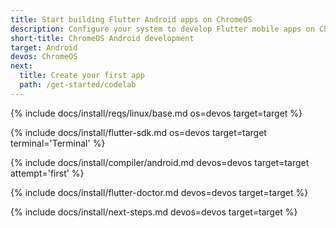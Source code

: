 ```yaml
---
title: Start building Flutter Android apps on ChromeOS
description: Configure your system to develop Flutter mobile apps on ChromeOS and Android.
short-title: ChromeOS Android development
target: Android
devos: ChromeOS
next:
  title: Create your first app
  path: /get-started/codelab
---
```


{% include docs/install/reqs/linux/base.md os=devos target=target %}

{% include docs/install/flutter-sdk.md os=devos target=target terminal='Terminal' %}

{% include docs/install/compiler/android.md devos=devos target=target attempt='first' %}

{% include docs/install/flutter-doctor.md devos=devos target=target %}

{% include docs/install/next-steps.md devos=devos target=target %}
